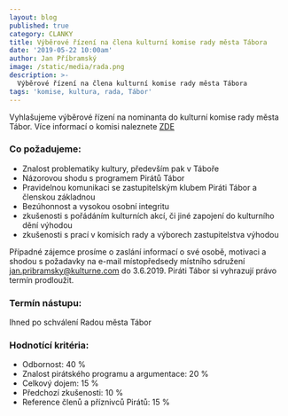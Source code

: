 ```yaml
---
layout: blog
published: true
category: CLANKY
title: Výběrové řízení na člena kulturní komise rady města Tábora
date: '2019-05-22 10:00am'
author: Jan Příbramský
image: /static/media/rada.png
description: >-
  Výběrové řízení na člena kulturní komise rady města Tábora
tags: 'komise, kultura, rada, Tábor'
---
```


Vyhlašujeme výběrové řízení na nominanta do kulturní komise rady města Tábor. Více informací o komisi naleznete [ZDE](http://www.taborcz.eu/komise-kulturni/ds-3281/archiv=0&p1=65682)  

### Co požadujeme:
- Znalost problematiky kultury, především pak v Táboře
- Názorovou shodu s programem Pirátů Tábor
- Pravidelnou komunikaci se zastupitelským klubem Piráti Tábor a členskou základnou
- Bezúhonnost a vysokou osobní integritu
- zkušenosti s pořádáním kulturních akcí, či jiné zapojení do kulturního dění výhodou
- zkušenosti s prací v komisích rady a výborech zastupitelstva výhodou

Případné zájemce prosíme o zaslání informací o své osobě, motivaci a shodou s požadavky na e-mail místopředsedy místního sdružení jan.pribramsky@kulturne.com do 3.6.2019. Piráti Tábor si vyhrazují právo termín prodloužit. 
 
### Termín nástupu: 
Ihned po schválení Radou města Tábor
 
### Hodnotící kritéria:
 - Odbornost: 40 %
- Znalost pirátského programu a argumentace: 20 %
- Celkový dojem: 15 %
- Předchozí zkušenosti: 10 %
- Reference členů a příznivců Pirátů: 15 %
